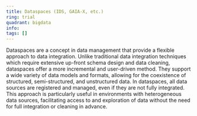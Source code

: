 ```yaml
---
title: Dataspaces (IDS, GAIA-X, etc.)
ring: trial
quadrant: bigdata
info:
tags: []
---
```


Dataspaces are a concept in data management that provide a flexible approach to data integration. Unlike traditional data integration techniques which require extensive up-front schema design and data cleaning, dataspaces offer a more incremental and user-driven method. They support a wide variety of data models and formats, allowing for the coexistence of structured, semi-structured, and unstructured data. In dataspaces, all data sources are registered and managed, even if they are not fully integrated. This approach is particularly useful in environments with heterogeneous data sources, facilitating access to and exploration of data without the need for full integration or cleaning in advance.
